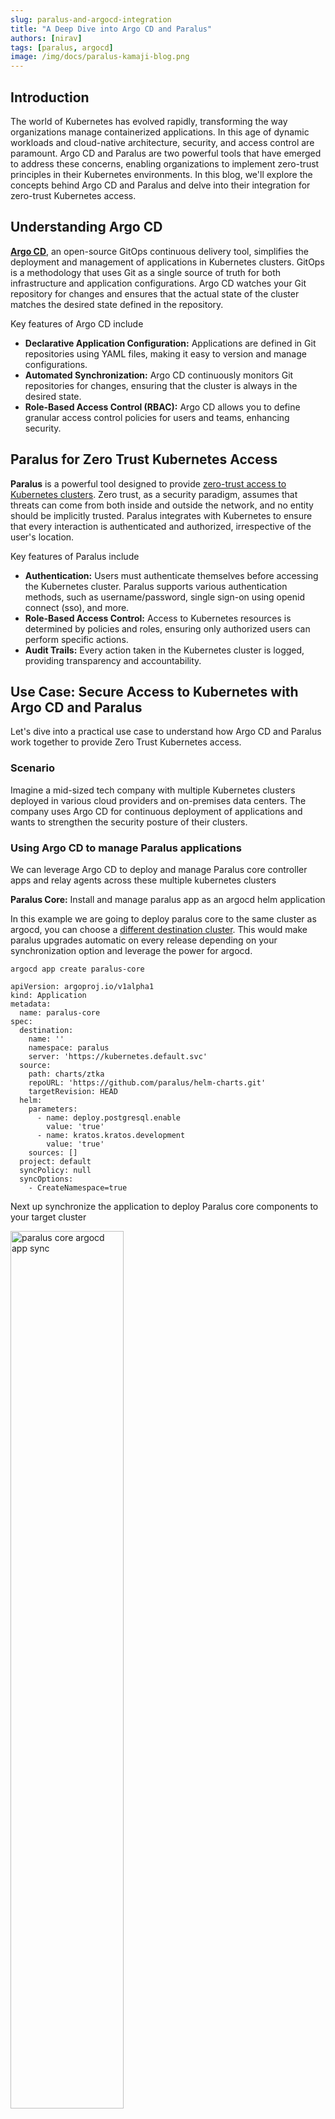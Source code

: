 ```yaml
---
slug: paralus-and-argocd-integration
title: "A Deep Dive into Argo CD and Paralus"
authors: [nirav]
tags: [paralus, argocd]
image: /img/docs/paralus-kamaji-blog.png
---
```


## Introduction
The world of Kubernetes has evolved rapidly, transforming the way organizations manage containerized applications. In this age of dynamic workloads and cloud-native architecture, security, and access control are paramount. Argo CD and Paralus are two powerful tools that have emerged to address these concerns, enabling organizations to implement zero-trust principles in their Kubernetes environments. In this blog, we'll explore the concepts behind Argo CD and Paralus and delve into their integration for zero-trust Kubernetes access.

## Understanding Argo CD

[**Argo CD**](https://argo-cd.readthedocs.io/en/stable/), an open-source GitOps continuous delivery tool, simplifies the deployment and management of applications in Kubernetes clusters. GitOps is a methodology that uses Git as a single source of truth for both infrastructure and application configurations. Argo CD watches your Git repository for changes and ensures that the actual state of the cluster matches the desired state defined in the repository.

Key features of Argo CD include

- **Declarative Application Configuration:** Applications are defined in Git repositories using YAML files, making it easy to version and manage configurations.
- **Automated Synchronization:** Argo CD continuously monitors Git repositories for changes, ensuring that the cluster is always in the desired state.
- **Role-Based Access Control (RBAC):** Argo CD allows you to define granular access control policies for users and teams, enhancing security.

## Paralus for Zero Trust Kubernetes Access

**Paralus** is a powerful tool designed to provide [zero-trust access to Kubernetes clusters](https://www.paralus.io/blog/zero-trust-security-kubernetes-access-using-paralus). Zero trust, as a security paradigm, assumes that threats can come from both inside and outside the network, and no entity should be implicitly trusted. Paralus integrates with Kubernetes to ensure that every interaction is authenticated and authorized, irrespective of the user's location.

Key features of Paralus include

- **Authentication:** Users must authenticate themselves before accessing the Kubernetes cluster. Paralus supports various authentication methods, such as username/password, single sign-on using openid connect (sso), and more.
- **Role-Based Access Control:** Access to Kubernetes resources is determined by policies and roles, ensuring only authorized users can perform specific actions.
- **Audit Trails:** Every action taken in the Kubernetes cluster is logged, providing transparency and accountability.

## Use Case: Secure Access to Kubernetes with Argo CD and Paralus

Let's dive into a practical use case to understand how Argo CD and Paralus work together to provide Zero Trust Kubernetes access.

### Scenario

Imagine a mid-sized tech company with multiple Kubernetes clusters deployed in various cloud providers and on-premises data centers. The company uses Argo CD for continuous deployment of applications and wants to strengthen the security posture of their clusters.

### Using Argo CD to manage Paralus applications

We can leverage Argo CD to deploy and manage Paralus core controller apps and relay agents across these multiple kubernetes clusters

**Paralus Core:** Install and manage paralus app as an argocd helm application

In this example we are going to deploy paralus core to the same cluster as argocd, you can choose a [different destination cluster](https://argo-cd.readthedocs.io/en/stable/user-guide/commands/argocd_cluster_add/). This would make paralus upgrades automatic on every release depending on your synchronization option and leverage the power for argocd.

```
argocd app create paralus-core
```

```
apiVersion: argoproj.io/v1alpha1
kind: Application
metadata:
  name: paralus-core
spec:
  destination:
    name: ''
    namespace: paralus
    server: 'https://kubernetes.default.svc'
  source:
    path: charts/ztka
    repoURL: 'https://github.com/paralus/helm-charts.git'
    targetRevision: HEAD
  helm:
    parameters:
      - name: deploy.postgresql.enable
        value: 'true'
      - name: kratos.kratos.development
        value: 'true'
    sources: []
  project: default
  syncPolicy: null
  syncOptions:
    - CreateNamespace=true
```

Next up synchronize the application to deploy Paralus core components to your target cluster

<img src="/img/docs/paralus-core-argoapp.png" alt="paralus core argocd app sync" height="60%" width="60%"/>  
<br/>


Now you can access paralus console after [configuring your DNS Settings](https://www.paralus.io/docs/Installation/#domain-name-setup)

<img src="/img/docs/paralus-console.png" alt="paralus console" height="60%" width="60%"/>  
<br/>


[**Relay Agents:**](https://www.paralus.io/docs/architecture/core-components#relay-agent) All the Paralus imported clusters can be configured as separate argocd applications. This enables managing and upgrading relay agents by just updating the version in git repo. Very useful to upgrade a fleet of agents across imported clusters.

```
argocd app create gke-dev
```

```
apiVersion: argoproj.io/v1alpha1
kind: Application
metadata:
  name: gke-dev
spec:
  destination:
    name: ''
    namespace: paralus-system
    server: 'https://35.224.124.44'
  source:
    path: argocd/cloud/gke/dev/
    repoURL: 'https://github.com/niravparikh05/paralus-integrations.git'
    targetRevision: HEAD
  sources: []
  project: default
  syncPolicy:
    syncOptions:
      - CreateNamespace=true

```

<img src="/img/docs/relay-agent-argoapp.png" alt="relay agent argo app sync" height="60%" width="60%"/>  
<br/>


## Integrating Argo CD with Paralus

The integration of Argo CD with Paralus enhances Kubernetes access control and security, promoting a zero-trust approach. Here's how it works

- **Authentication:** When a user attempts to access the Kubernetes cluster through Argo CD, Paralus handles the authentication process. Users must provide their credentials and complete any additional authentication steps, to verify their identity.
- **Access Control:** Paralus enforces access policies based on the user's identity and role. Even within Argo CD, users can only interact with resources and applications they are authorized to access.
- **Auditability:** Paralus logs all interactions within the Kubernetes cluster, providing a detailed audit trail. This ensures that all actions are recorded and can be reviewed for security and compliance purposes.

This is possible by adding clusters in argocd using the kubeconfig generated using paralus, in this example we will add a cluster with kubeconfig generated having service account with full cluster access

```
argocd cluster add gke-dev --name gke-dev-paralus --kubeconfig ./kubeconfig-admin@paralus.local.yaml

WARNING: This will create a service account `argocd-manager` on the cluster referenced by context `gke-dev` with full cluster level privileges. Do you want to continue [y/N]? y
INFO[0003] ServiceAccount "argocd-manager" already exists in namespace "kube-system" 
INFO[0004] ClusterRole "argocd-manager-role" updated    
INFO[0005] ClusterRoleBinding "argocd-manager-role-binding" updated 
Cluster 'https://94a82cca-76ce-4cbb-8a36-8acc25eca1bd.user.ic-oss.dev.rafay-edge.net:443' added
```

Now deploying any application to above destination cluster will adhere to paralus’ [just in time access](https://www.paralus.io/blog/paralus-jit-access-service-account) and can be tracked via paralus' [audit logs](https://www.paralus.io/docs/usage/audit-logs)

Let’s say we add a new guestbook application to above cluster as our destination

```
argocd app create guestbook
```

```
apiVersion: argoproj.io/v1alpha1
kind: Application
metadata:
  name: guestbook
spec:
  destination:
    name: ''
    namespace: default
    server: >-
      https://94a82cca-76ce-4cbb-8a36-8acc25eca1bd.user.ic-oss.dev.rafay-edge.net:443
  source:
    path: guestbook
    repoURL: 'https://github.com/argoproj/argocd-example-apps.git'
    targetRevision: HEAD
  sources: []
  project: default
  syncPolicy:
    syncOptions:
      - CreateNamespace=true
```

Next up synchronize the guestbook app

<img src="/img/docs/guestbook-argoapp.png" alt="relay agent argo app sync" height="60%" width="60%"/>  
<br/>


Verifying the auditlogs, we can see that the guestbook application has been deployed with paralus system user having necessary permissions.

<img src="/img/docs/paralus-argocd-auditlogs.png" alt="paralus argocd audit logs" height="60%" width="60%"/>  
<br/>


By integrating Argo CD with Paralus, organizations can achieve a robust, zero-trust security model that safeguards their Kubernetes infrastructure and the applications running within it.

## Conclusion

In the ever-evolving landscape of Kubernetes, ensuring security and access control is of utmost importance. Argo CD and Paralus represent two powerful tools that, when combined, can provide a robust zero-trust approach to Kubernetes access.

By using Argo CD for GitOps-driven application deployment and Paralus for strong authentication, role-based access control, and auditability, organizations can confidently embrace the world of container orchestration without compromising security. This integration not only secures the Kubernetes environment but also enhances compliance and accountability.

In summary, Argo CD and Paralus are a dynamic duo for implementing a zero-trust approach to Kubernetes access, providing a secure and reliable foundation for modern containerized applications.